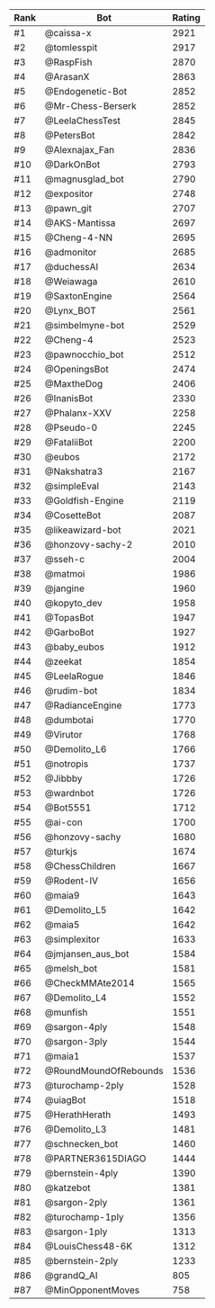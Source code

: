 Rank|Bot|Rating
---|---|---
#1|@caissa-x|2921
#2|@tomlesspit|2917
#3|@RaspFish|2870
#4|@ArasanX|2863
#5|@Endogenetic-Bot|2852
#6|@Mr-Chess-Berserk|2852
#7|@LeelaChessTest|2845
#8|@PetersBot|2842
#9|@Alexnajax_Fan|2836
#10|@DarkOnBot|2793
#11|@magnusglad_bot|2790
#12|@expositor|2748
#13|@pawn_git|2707
#14|@AKS-Mantissa|2697
#15|@Cheng-4-NN|2695
#16|@admonitor|2685
#17|@duchessAI|2634
#18|@Weiawaga|2610
#19|@SaxtonEngine|2564
#20|@Lynx_BOT|2561
#21|@simbelmyne-bot|2529
#22|@Cheng-4|2523
#23|@pawnocchio_bot|2512
#24|@OpeningsBot|2474
#25|@MaxtheDog|2406
#26|@InanisBot|2330
#27|@Phalanx-XXV|2258
#28|@Pseudo-0|2245
#29|@FataliiBot|2200
#30|@eubos|2172
#31|@Nakshatra3|2167
#32|@simpleEval|2143
#33|@Goldfish-Engine|2119
#34|@CosetteBot|2087
#35|@likeawizard-bot|2021
#36|@honzovy-sachy-2|2010
#37|@sseh-c|2004
#38|@matmoi|1986
#39|@jangine|1960
#40|@kopyto_dev|1958
#41|@TopasBot|1947
#42|@GarboBot|1927
#43|@baby_eubos|1912
#44|@zeekat|1854
#45|@LeelaRogue|1846
#46|@rudim-bot|1834
#47|@RadianceEngine|1773
#48|@dumbotai|1770
#49|@Virutor|1768
#50|@Demolito_L6|1766
#51|@notropis|1737
#52|@Jibbby|1726
#53|@wardnbot|1726
#54|@Bot5551|1712
#55|@ai-con|1700
#56|@honzovy-sachy|1680
#57|@turkjs|1674
#58|@ChessChildren|1667
#59|@Rodent-IV|1656
#60|@maia9|1643
#61|@Demolito_L5|1642
#62|@maia5|1642
#63|@simplexitor|1633
#64|@jmjansen_aus_bot|1584
#65|@melsh_bot|1581
#66|@CheckMMAte2014|1565
#67|@Demolito_L4|1552
#68|@munfish|1551
#69|@sargon-4ply|1548
#70|@sargon-3ply|1544
#71|@maia1|1537
#72|@RoundMoundOfRebounds|1536
#73|@turochamp-2ply|1528
#74|@uiagBot|1518
#75|@HerathHerath|1493
#76|@Demolito_L3|1481
#77|@schnecken_bot|1460
#78|@PARTNER3615DIAGO|1444
#79|@bernstein-4ply|1390
#80|@katzebot|1381
#81|@sargon-2ply|1361
#82|@turochamp-1ply|1356
#83|@sargon-1ply|1313
#84|@LouisChess48-6K|1312
#85|@bernstein-2ply|1233
#86|@grandQ_AI|805
#87|@MinOpponentMoves|758
